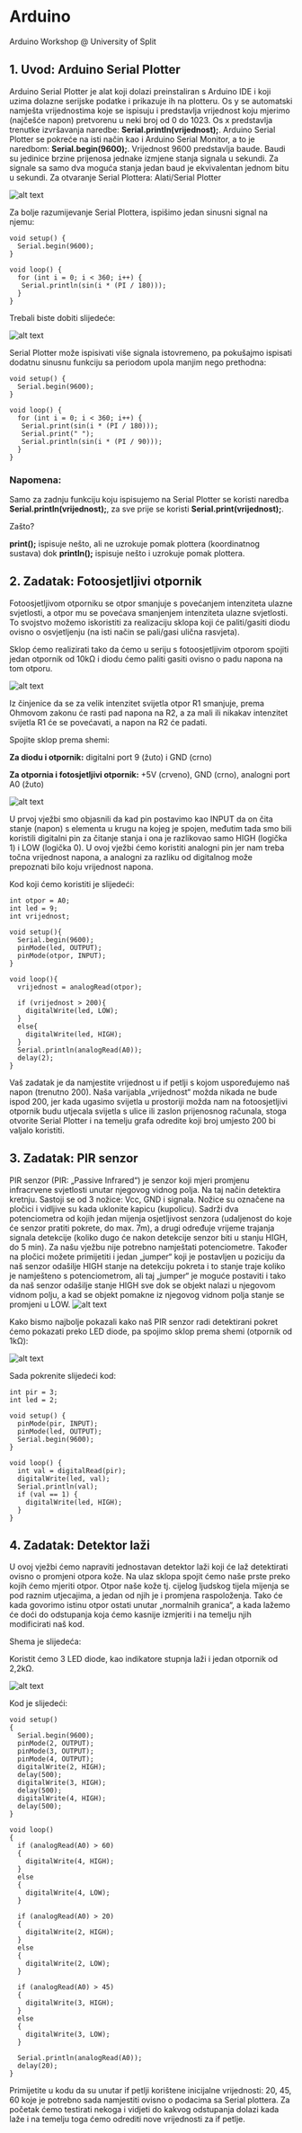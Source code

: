 # Arduino
Arduino Workshop @ University of Split

## 1. Uvod: Arduino Serial Plotter
Arduino Serial Plotter je alat koji dolazi preinstaliran s Arduino IDE i koji uzima dolazne serijske podatke i prikazuje ih na plotteru.
Os y se automatski namješta vrijednostima koje se ispisuju i predstavlja vrijednost koju mjerimo (najčešće napon) pretvorenu u neki broj od 0 do 1023. 
Os x predstavlja trenutke izvršavanja naredbe: **Serial.println(vrijednost);**.
Arduino Serial Plotter se pokreće na isti način kao i Arduino Serial Monitor, a to je naredbom:  **Serial.begin(9600);**.
Vrijednost 9600 predstavlja baude. Baudi su jedinice brzine prijenosa jednake izmjene stanja signala u sekundi. Za signale sa samo dva moguća stanja jedan baud je ekvivalentan jednom bitu u sekundi.
Za otvaranje Serial Plottera: Alati/Serial Plotter

![alt text](https://static.tumblr.com/e1vmzwc/kiopjp86q/slika_1.jpg)

Za bolje razumijevanje Serial Plottera, ispišimo jedan sinusni signal na njemu:

```
void setup() {
  Serial.begin(9600);
}

void loop() {
  for (int i = 0; i < 360; i++) {
   Serial.println(sin(i * (PI / 180)));
  }
}
```

Trebali biste dobiti slijedeće:

![alt text](https://static.tumblr.com/e1vmzwc/6Yfpjp88j/slika_2.jpg)

Serial Plotter može ispisivati više signala istovremeno, pa pokušajmo ispisati dodatnu sinusnu funkciju sa periodom upola manjim nego prethodna:

```
void setup() {
  Serial.begin(9600);
}

void loop() {
  for (int i = 0; i < 360; i++) {
   Serial.print(sin(i * (PI / 180)));
   Serial.print(" ");
   Serial.println(sin(i * (PI / 90)));
  }
}
```

### Napomena:

Samo za zadnju funkciju koju ispisujemo na Serial Plotter se koristi naredba **Serial.println(vrijednost);**, za sve prije se koristi **Serial.print(vrijednost);**.

Zašto?

**print();** ispisuje nešto, ali ne uzrokuje pomak plottera (koordinatnog sustava) dok **println();** ispisuje nešto i uzrokuje pomak plottera.



## 2.	Zadatak: Fotoosjetljivi otpornik

Fotoosjetljivom otporniku se otpor smanjuje s povećanjem intenziteta ulazne svjetlosti, a otpor mu se povećava smanjenjem intenziteta ulazne svjetlosti. To svojstvo možemo iskoristiti za realizaciju sklopa koji će paliti/gasiti diodu ovisno o osvjetljenju (na isti način se pali/gasi ulična rasvjeta).

Sklop ćemo realizirati tako da ćemo u seriju s fotoosjetljivim otporom spojiti jedan otpornik od 10kΩ i diodu ćemo paliti gasiti ovisno o padu napona na tom otporu.

![alt text](https://static.tumblr.com/e1vmzwc/lgGpjp8kf/slika_3.jpg)

Iz činjenice da se za velik intenzitet svijetla otpor R1 smanjuje, prema Ohmovom zakonu će rasti pad napona na R2, a za mali ili nikakav intenzitet svijetla R1 će se povećavati, a napon na R2 će padati.

Spojite sklop prema shemi:

**Za diodu i otpornik:** digitalni port 9 (žuto) i GND (crno)

**Za otpornia i fotosjetljivi otpornik:** +5V (crveno), GND (crno), analogni port A0 (žuto)

![alt text](https://static.tumblr.com/e1vmzwc/JmDpjp8kj/slika_4.jpg)

U prvoj vježbi smo objasnili da kad pin postavimo kao INPUT da on čita stanje (napon) s elementa u krugu na kojeg je spojen, međutim tada smo bili koristili digitalni pin za čitanje stanja i ona je razlikovao samo HIGH (logička 1) i LOW (logička 0). U ovoj vježbi ćemo koristiti analogni pin jer nam treba točna vrijednost napona, a analogni za razliku od digitalnog može prepoznati bilo koju vrijednost napona.

Kod koji ćemo koristiti je slijedeći:

```
int otpor = A0;
int led = 9;
int vrijednost;          

void setup(){
  Serial.begin(9600);
  pinMode(led, OUTPUT);
  pinMode(otpor, INPUT);
}

void loop(){
  vrijednost = analogRead(otpor);

  if (vrijednost > 200){
    digitalWrite(led, LOW);
  }
  else{
    digitalWrite(led, HIGH);
  }
  Serial.println(analogRead(A0));
  delay(2);
}
```

Vaš zadatak je da namjestite vrijednost u if petlji s kojom uspoređujemo naš napon (trenutno 200). Naša varijabla „vrijednost“ možda nikada ne bude ispod 200, jer kada ugasimo svijetla u prostoriji možda nam na fotoosjetljivi otpornik budu utjecala svijetla s ulice ili zaslon prijenosnog računala, stoga otvorite Serial Plotter i na temelju grafa odredite koji broj umjesto 200 bi valjalo koristiti.


## 3.	Zadatak: PIR senzor

PIR senzor (PIR: „Passive Infrared“) je senzor koji mjeri promjenu infracrvene svjetlosti unutar njegovog vidnog polja. Na taj način detektira kretnju. Sastoji se od 3 nožice: Vcc, GND i signala. Nožice su označene na pločici i vidljive su kada uklonite kapicu (kupolicu). Sadrži dva potenciometra od kojih jedan mijenja osjetljivost senzora (udaljenost do koje će senzor pratiti pokrete, do max. 7m), a drugi određuje vrijeme trajanja signala detekcije (koliko dugo će nakon detekcije senzor biti u stanju HIGH, do 5 min). Za našu vježbu nije potrebno namještati potenciometre. Također na pločici možete primijetiti i jedan „jumper“ koji je postavljen u poziciju da naš senzor odašilje HIGH stanje na detekciju pokreta i to stanje traje koliko je namješteno s potenciometrom, ali taj „jumper“ je moguće postaviti i tako da naš senzor odašilje stanje HIGH sve dok se objekt nalazi u njegovom vidnom polju, a kad se objekt pomakne iz njegovog vidnom polja stanje se promjeni u LOW.
![alt text](https://static.tumblr.com/e1vmzwc/uaWpjp8kn/slika_5.jpg)

Kako bismo najbolje pokazali kako naš PIR senzor radi detektirani pokret ćemo pokazati preko LED diode, pa spojimo sklop prema shemi (otpornik od 1kΩ):

![alt text](https://static.tumblr.com/e1vmzwc/fqDpjp8kr/slika_6.jpg)

Sada pokrenite slijedeći kod:

```
int pir = 3;
int led = 2;

void setup() {
  pinMode(pir, INPUT);
  pinMode(led, OUTPUT);  
  Serial.begin(9600);        
}

void loop() {
  int val = digitalRead(pir);
  digitalWrite(led, val);
  Serial.println(val);
  if (val == 1) {
    digitalWrite(led, HIGH);
  }
}
```

## 4.	Zadatak: Detektor laži

U ovoj vježbi ćemo napraviti jednostavan detektor laži koji će laž detektirati ovisno o promjeni otpora kože. Na ulaz sklopa spojit ćemo naše prste preko kojih ćemo mjeriti otpor. Otpor naše kože tj. cijelog ljudskog tijela mijenja se pod raznim utjecajima, a jedan od njih je i promjena raspoloženja. Tako će kada govorimo istinu otpor ostati unutar „normalnih granica“, a kada lažemo će doći do odstupanja koja ćemo kasnije izmjeriti i na temelju njih modificirati naš kod.

Shema je slijedeća:

Koristit ćemo 3 LED diode, kao indikatore stupnja laži i jedan otpornik od 2,2kΩ.

![alt text](https://static.tumblr.com/e1vmzwc/k1ppjp8kv/slika_7.jpg)

Kod je slijedeći:

```
void setup()
{
  Serial.begin(9600);
  pinMode(2, OUTPUT);
  pinMode(3, OUTPUT);
  pinMode(4, OUTPUT);
  digitalWrite(2, HIGH);
  delay(500);
  digitalWrite(3, HIGH);
  delay(500);
  digitalWrite(4, HIGH);
  delay(500);
}

void loop()
{
  if (analogRead(A0) > 60)
  {
    digitalWrite(4, HIGH);
  }
  else
  {
    digitalWrite(4, LOW);
  }
  
  if (analogRead(A0) > 20)
  {
    digitalWrite(2, HIGH);
  }
  else
  {
    digitalWrite(2, LOW);
  }
  
  if (analogRead(A0) > 45)
  {
    digitalWrite(3, HIGH);
  }
  else
  {
    digitalWrite(3, LOW);
  }

  Serial.println(analogRead(A0));
  delay(20);
}
```

Primijetite u kodu da su unutar if petlji korištene inicijalne vrijednosti: 20, 45, 60 koje je potrebno sada namjestiti ovisno o podacima sa Serial plottera. Za početak ćemo testirati nekoga i vidjeti do kakvog odstupanja dolazi kada laže i na temelju toga ćemo odrediti nove vrijednosti za if petlje.

